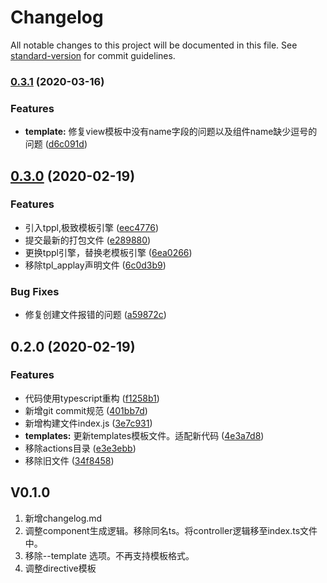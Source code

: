 # Changelog

All notable changes to this project will be documented in this file. See [standard-version](https://github.com/conventional-changelog/standard-version) for commit guidelines.

### [0.3.1](https://github.com/namehu/vue-typescript-cli/compare/v0.3.0...v0.3.1) (2020-03-16)


### Features

* **template:** 修复view模板中没有name字段的问题以及组件name缺少逗号的问题 ([d6c091d](https://github.com/namehu/vue-typescript-cli/commit/d6c091deab1382c0fef7eeaa4e3612d99b677806))

## [0.3.0](https://github.com/namehu/vue-typescript-cli/compare/v0.2.0...v0.3.0) (2020-02-19)


### Features

* 引入tppl,极致模板引擎 ([eec4776](https://github.com/namehu/vue-typescript-cli/commit/eec477660333bb3137dda08977999a66739b0db5))
* 提交最新的打包文件 ([e289880](https://github.com/namehu/vue-typescript-cli/commit/e289880417e79e986ce576b77103be5bb5ab811c))
* 更换tppl引擎，替换老模板引擎 ([6ea0266](https://github.com/namehu/vue-typescript-cli/commit/6ea02662e3bb86379d2b1914fe0c63453df244ff))
* 移除tpl_applay声明文件 ([6c0d3b9](https://github.com/namehu/vue-typescript-cli/commit/6c0d3b9eca1a343993d65e2912ff06848d17650e))


### Bug Fixes

* 修复创建文件报错的问题 ([a59872c](https://github.com/namehu/vue-typescript-cli/commit/a59872c495d191ed961fcf83ea2e3791f7fcfcb7))

## 0.2.0 (2020-02-19)


### Features

* 代码使用typescript重构 ([f1258b1](https://github.com/namehu/vue-typescript-cli/commit/f1258b1e8e222b8f806c129607bd1fc66871f15e))
* 新增git commit规范 ([401bb7d](https://github.com/namehu/vue-typescript-cli/commit/401bb7dd1c02dc23547d245535c565e8c5652ed6))
* 新增构建文件index.js ([3e7c931](https://github.com/namehu/vue-typescript-cli/commit/3e7c9313dbd430d599bfa1d93abaef1746f09ca2))
* **templates:** 更新templates模板文件。适配新代码 ([4e3a7d8](https://github.com/namehu/vue-typescript-cli/commit/4e3a7d8b546d8d66677f62e0ea84b53d19599a06))
* 移除actions目录 ([e3e3ebb](https://github.com/namehu/vue-typescript-cli/commit/e3e3ebbaa7344eecb1b224e2991a02eb18fc64c1))
* 移除旧文件 ([34f8458](https://github.com/namehu/vue-typescript-cli/commit/34f8458b0d99f1f293bb56141543deeffbbfc51c))

## V0.1.0

<ol>
<li>新增changelog.md</li>
<li>调整component生成逻辑。移除同名ts。将controller逻辑移至index.ts文件中。</li>
<li>移除--template 选项。不再支持模板格式。</li>
<li>调整directive模板</li>
</ol>